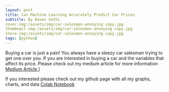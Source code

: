```yaml
---
layout: post
title: Can Machine Learning Accurately Predict Car Prices
subtitle: By Daven Sethi 
cover-img:/assets/img/car-salesmen-annoying copy.jpg
thumbnail-img:/assets/img/car-salesmen-annoying copy.jpg
share-img:/assets/img/car-salesmen-annoying copy.jpg
tags: [python]
---
```


Buying a car is just a pain!  You always have a sleezy car salesman trying to get one over you.  If you are interested in buying a car and the variables that affect  its price.  Please check out my medium article for more information [Medium Article ](https://medium.com/p/bcebfaeed4c7/edit)]

If you interested please check out my github page with all my graphs, charts, and data 
[Colab Notebook](https://colab.research.google.com/drive/1WEBgj9KWV630HTG9R03Ohi-XYF4PXEkT#scrollTo=AJJGg981YH2C&line=1&uniqifier=1)

